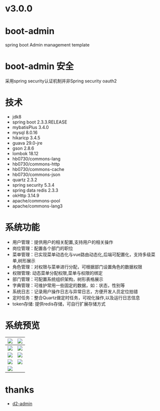 # v3.0.0

# boot-admin
spring boot Admin management template
# boot-admin 安全
采用spring security认证机制并非Spring security oauth2
# 技术
* jdk8
* spring boot 2.3.3.RELEASE
* mybatisPlus 3.4.0
* mysql 8.0.16
* hikaricp 3.4.5
* guava 29.0-jre
* gson 2.8.6
* lombok 18.12
* hb0730/commons-lang
* hb0730/commons-http
* hb0730/commons-cache
* hb0730/commons-json
* quartz 2.3.2
* spring security 5.3.4
* spring data redis 2.3.3
* okHttp 3.14.9
* apache/commons-pool
* apache/commons-lang3

# 系统功能
+ 用户管理：提供用户的相关配置,支持用户的相关操作
+ 岗位管理：配置各个部门的职位
+ 菜单管理：已实现菜单动态化与vue路由动态化,后端可配置化，支持多级菜单,树形展示
+ 角色管理：对权限与菜单进行分配，可根据部门设置角色的数据权限
+ 权限管理: 动态菜单分配权限,菜单与权限的绑定
+ 部门管理：可配置系统组织架构，树形表格展示
+ 字典管理：可维护常用一些固定的数据，如：状态，性别等
+ 系统日志：记录用户操作日志与异常日志，方便开发人员定位拍错
+ 定时任务：整合Quartz做定时任务，可视化操作,以及运行日志信息
+ token存储: 提供redis存储，可自行扩展存储方式
# 系统预览
|<img src="https://github.com/hb0730/boot-admin-ui/blob/v3/docs/view/boot-admin_v3_1.png">|<img src="https://github.com/hb0730/boot-admin-ui/blob/v3/docs/view/boot-admin_v3_2.png">|
|----|----|
|<img src="https://github.com/hb0730/boot-admin-ui/blob/v3/docs/view/boot-admin_v3_3.png">|<img src="https://github.com/hb0730/boot-admin-ui/blob/v3/docs/view/boot-admin_v3_4.png">|
|<img src="https://github.com/hb0730/boot-admin-ui/blob/v3/docs/view/boot-admin_v3_5.png">|<img src="https://github.com/hb0730/boot-admin-ui/blob/v3/docs/view/boot-admin_v3_6.png">|
|<img src="https://github.com/hb0730/boot-admin-ui/blob/v3/docs/view/boot-admin_v3_7.png">|<img src="https://github.com/hb0730/boot-admin-ui/blob/v3/docs/view/boot-admin_v3_8.png">|
|<img src="https://github.com/hb0730/boot-admin-ui/blob/v3/docs/view/boot-admin_v3_9.png">||
# thanks
+ [d2-admin](https://github.com/d2-projects/d2-admin)
